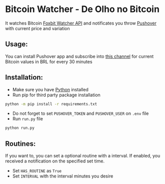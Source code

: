# Bitcoin Watcher - De Olho no Bitcoin

It watches Bitcoin [Foxbit Watcher API](https://watcher-docs.foxbit.com.br/) and notificates you throw [Pushover](https://pushover.net/) with current price and variation 

## Usage:
You can install Pushover app and subscribe into [this channel](https://pushover.net/subscribe/BitcoinWatcher-bqd7vn6v7nu87yw) for current Bitcoin values in BRL for every 30 minutes

## Installation:
- Make sure you have [Python](https://www.python.org/) installed
- Run pip for third party package installation
```bash
python -m pip install -r requirements.txt
```
- Do not forget to set `PUSHOVER_TOKEN` and `PUSHOVER_USER` on `.env` file
- Run `run.py` file
```bash
python run.py
```
## Routines:
If you want to, you can set a optional routine with a interval. If enabled, you received a notification on the specified set time.
- Set `HAS_ROUTINE` as `True`
- Set `INTERVAL` with the interval minutes you desire
